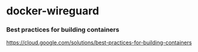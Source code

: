 # docker-wireguard

### Best practices for building containers
https://cloud.google.com/solutions/best-practices-for-building-containers

